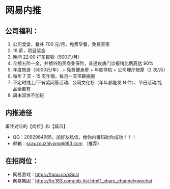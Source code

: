# 网易内推  

## 公司福利：

1. 公司食堂，餐补 700 元/月，免费早餐，免费宵夜
2. 16 薪，项目奖金
3. 晚间 22:00 打车报销（500元/月）
4. 全额五险一金，并额外购买商业保险，普通疾病门诊报销比例高达 90%
5. 年度旅游（5000元/年） + 免费健身房 + 年度体检 + 公司理疗按摩（2 次/月）
6. 每年 7 天 - 15 天年假，每月一天带薪病假
7. 不定时线上/下有奖问答活动、公司文化衫（年年都能发 N 件）、节日活动/礼品全都有
8. 周末双休不加班

## 内推途径
备注对应的【岗位】和【城市】

- QQ：2092964965，加好友私信，给你内推码助你成功！！！
- 邮箱：scauzouzhiyong@163.com （推荐）

## 在招岗位：

- 网易游戏：https://taou.cn/xScsl
- 网易集团：https://hr.163.com/job-list.html?_share_channel=wechat
